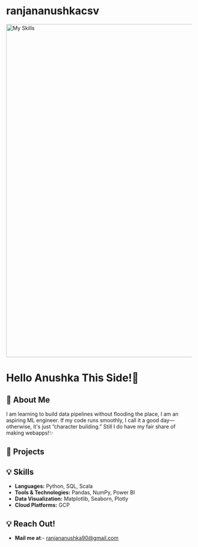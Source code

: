 # ranjananushkacsv

<img src="https://i.postimg.cc/65QGLn1t/Black-Modern-Personal-Linked-In-Banner-1.png" alt="My Skills" width="900"/>

# Hello Anushka This Side!🦁

## 👋 About Me
I am learning to build data pipelines without flooding the place, I am an aspiring ML engineer. If my code runs smoothly, I call it a good day—otherwise, it's just “character building.” Still I do have my fair share of making webapps!✨

## 🚀 Projects

## 💡 Skills
- **Languages:** Python, SQL, Scala
- **Tools & Technologies:** Pandas, NumPy, Power BI
- **Data Visualization:** Matplotlib, Seaborn, Plotly
- **Cloud Platforms:** GCP

## 💡 Reach Out!
- **Mail me at**:- ranjananushka90@gmail.com 


<!---
ranjananushkacsv/ranjananushkacsv is a ✨ special ✨ repository because its `README.md` (this file) appears on your GitHub profile.
You can click the Preview link to take a look at your changes.
--->
